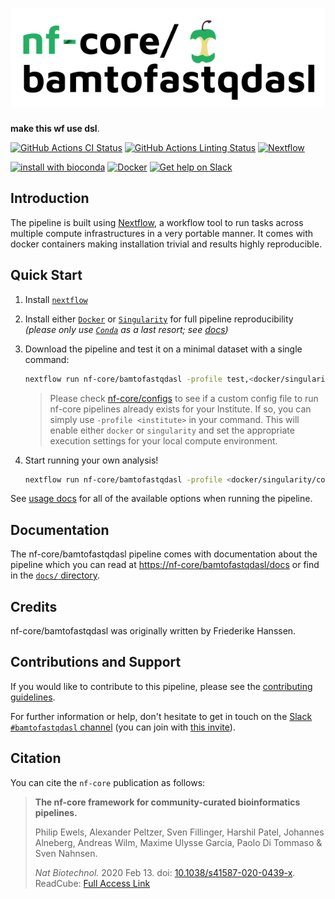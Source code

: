 # ![nf-core/bamtofastqdasl](docs/images/nf-core-bamtofastqdasl_logo.png)

**make this wf use dsl**.

[![GitHub Actions CI Status](https://github.com/nf-core/bamtofastqdasl/workflows/nf-core%20CI/badge.svg)](https://github.com/nf-core/bamtofastqdasl/actions)
[![GitHub Actions Linting Status](https://github.com/nf-core/bamtofastqdasl/workflows/nf-core%20linting/badge.svg)](https://github.com/nf-core/bamtofastqdasl/actions)
[![Nextflow](https://img.shields.io/badge/nextflow-%E2%89%A519.10.0-brightgreen.svg)](https://www.nextflow.io/)

[![install with bioconda](https://img.shields.io/badge/install%20with-bioconda-brightgreen.svg)](https://bioconda.github.io/)
[![Docker](https://img.shields.io/docker/automated/nfcore/bamtofastqdasl.svg)](https://hub.docker.com/r/nfcore/bamtofastqdasl)
[![Get help on Slack](http://img.shields.io/badge/slack-nf--core%20%23bamtofastqdasl-4A154B?logo=slack)](https://nfcore.slack.com/channels/bamtofastqdasl)

## Introduction

The pipeline is built using [Nextflow](https://www.nextflow.io), a workflow tool to run tasks across multiple compute infrastructures in a very portable manner. It comes with docker containers making installation trivial and results highly reproducible.

## Quick Start

1. Install [`nextflow`](https://nf-co.re/usage/installation)

2. Install either [`Docker`](https://docs.docker.com/engine/installation/) or [`Singularity`](https://www.sylabs.io/guides/3.0/user-guide/) for full pipeline reproducibility _(please only use [`Conda`](https://conda.io/miniconda.html) as a last resort; see [docs](https://nf-co.re/usage/configuration#basic-configuration-profiles))_

3. Download the pipeline and test it on a minimal dataset with a single command:

    ```bash
    nextflow run nf-core/bamtofastqdasl -profile test,<docker/singularity/conda/institute>
    ```

    > Please check [nf-core/configs](https://github.com/nf-core/configs#documentation) to see if a custom config file to run nf-core pipelines already exists for your Institute. If so, you can simply use `-profile <institute>` in your command. This will enable either `docker` or `singularity` and set the appropriate execution settings for your local compute environment.

4. Start running your own analysis!

    <!-- TODO nf-core: Update the example "typical command" below used to run the pipeline -->

    ```bash
    nextflow run nf-core/bamtofastqdasl -profile <docker/singularity/conda/institute> --input samplesheet.csv --genome GRCh37
    ```

See [usage docs](docs/usage.md) for all of the available options when running the pipeline.

## Documentation

The nf-core/bamtofastqdasl pipeline comes with documentation about the pipeline which you can read at [https://nf-core/bamtofastqdasl/docs](https://nf-core/bamtofastqdasl/docs) or find in the [`docs/` directory](docs).

<!-- TODO nf-core: Add a brief overview of what the pipeline does and how it works -->

## Credits

nf-core/bamtofastqdasl was originally written by Friederike Hanssen.

## Contributions and Support

If you would like to contribute to this pipeline, please see the [contributing guidelines](.github/CONTRIBUTING.md).

For further information or help, don't hesitate to get in touch on the [Slack `#bamtofastqdasl` channel](https://nfcore.slack.com/channels/bamtofastqdasl) (you can join with [this invite](https://nf-co.re/join/slack)).

## Citation

<!-- TODO nf-core: Add citation for pipeline after first release. Uncomment lines below and update Zenodo doi. -->
<!-- If you use  nf-core/bamtofastqdasl for your analysis, please cite it using the following doi: [10.5281/zenodo.XXXXXX](https://doi.org/10.5281/zenodo.XXXXXX) -->

You can cite the `nf-core` publication as follows:

> **The nf-core framework for community-curated bioinformatics pipelines.**
>
> Philip Ewels, Alexander Peltzer, Sven Fillinger, Harshil Patel, Johannes Alneberg, Andreas Wilm, Maxime Ulysse Garcia, Paolo Di Tommaso & Sven Nahnsen.
>
> _Nat Biotechnol._ 2020 Feb 13. doi: [10.1038/s41587-020-0439-x](https://dx.doi.org/10.1038/s41587-020-0439-x).
> ReadCube: [Full Access Link](https://rdcu.be/b1GjZ)
